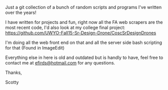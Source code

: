 Just a git collection of a bunch of random scripts and programs I've written over the years!

I have written for projects and fun, right now all the FA web scrapers are the most recent code, I'd also look at 
my college final project:
https://github.com/UWYO-Fall15-Sr-Design-Drone/CoscSrDesignDrones

I'm doing all the web front end on that and all the server side bash scripting for that (Found in ImageEdit)

Everything else in here is old and outdated but is handly to have, feel free to contact me at efirds@hotmail.com
for any questions. 

Thanks,

Scotty 

